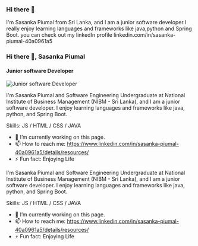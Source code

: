 ### Hi there 👋
I'm Sasanka Piumal from Sri Lanka, and I am a junior software developer.I really enjoy learning languages and frameworks like java,python and Spring Boot.
you can check out my linkedIn profile <a>linkedin.com/in/sasanka-piumal-40a0961a5</a>
### Hi there 👋, Sasanka Piumal

#### Junior software Developer
![Junior software Developer](https://www.linkedin.com/in/sasanka-piumal-40a0961a5/overlay/background-image/)

I'm Sasanka Piumal and Software Engineering Undergraduate at  National Institute of Business Management (NIBM - Sri Lanka), and I am a junior software developer. I enjoy learning languages and frameworks like java, python, and Spring Boot.

Skills:  JS / HTML / CSS / JAVA

- 🔭 I’m currently working on this page. 
- 📫 How to reach me: https://www.linkedin.com/in/sasanka-piumal-40a0961a5/details/resources/ 
- ⚡ Fun fact: Enjoying Life 






I'm Sasanka Piumal and Software Engineering Undergraduate at  National Institute of Business Management (NIBM - Sri Lanka), and I am a junior software developer. I enjoy learning languages and frameworks like java, python, and Spring Boot.

Skills:  JS / HTML / CSS / JAVA

- 🔭 I’m currently working on this page. 
- 📫 How to reach me: https://www.linkedin.com/in/sasanka-piumal-40a0961a5/details/resources/ 
- ⚡ Fun fact: Enjoying Life 




